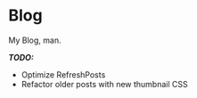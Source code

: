 Blog
====

My Blog, man.

***TODO:***

* Optimize RefreshPosts
* Refactor older posts with new thumbnail CSS
